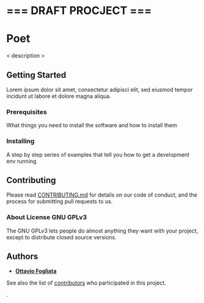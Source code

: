 # === DRAFT PROCJECT ===

# Poet
< description >

## Getting Started
Lorem ipsum dolor sit amet, consectetur adipisci elit, sed eiusmod tempor incidunt ut labore et dolore magna aliqua. 

### Prerequisites
What things you need to install the software and how to install them

### Installing 
A step by step series of examples that tell you how to get a development env running

## Contributing
Please read [CONTRIBUTING.md](https://github.com/asimovAI/poet/blob/master/CONTRIBUTING.md) for details on our code of conduct, and the process for submitting pull requests to us.

### About License GNU GPLv3
The GNU GPLv3 lets people do almost anything they want with your project, except to distribute closed source versions.

## Authors
* [**Ottavio Fogliata**](https://github.com/ott-fogliata)

See also the list of [contributors](https://github.com/asimovAI/poet/contributors) who participated in this project.

.
